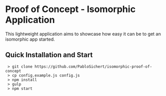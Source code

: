# Proof of Concept - Isomorphic Application
This lightweight application aims to showcase how easy it can be to get an isomorphic app started.

## Quick Installation and Start
```
 > git clone https://github.com/PabloSichert/isomorphic-proof-of-concept
 > cp config.example.js config.js
 > npm install
 > gulp
 > npm start
```

